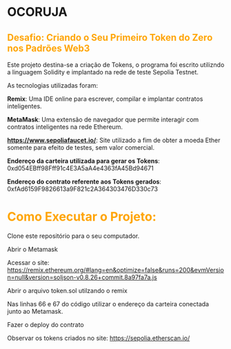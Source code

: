 # OCORUJA

## <font color="orange"> Desafio: Criando o Seu Primeiro Token do Zero nos Padrões Web3</font>


Este projeto destina-se a criação de Tokens, o programa foi escrito utilizndo a linguagem Solidity e implantado na rede de teste Sepolia Testnet. 

As tecnologias utilizadas foram:

**Remix**: Uma IDE online para escrever, compilar e implantar contratos inteligentes.

**MetaMask**: Uma extensão de navegador que permite interagir com contratos inteligentes na rede Ethereum.

**https://www.sepoliafaucet.io/**: Site utilizado a fim de obter a moeda Ether somente para efeito de testes, sem valor comercial.

**Endereço da carteira utilizada para gerar os Tokens**:
0xd054EBff98Fff91c4E3A5aA4e4363fA45Bd94671

**Endereço do contrato referente aos Tokens gerados**: 0xfAd6159F9826613a9F821c2A364303476D330c73

# <font color="orange">Como Executar o Projeto:</font>

Clone este repositório para o seu computador.

Abrir o Metamask

Acessar o site: https://remix.ethereum.org/#lang=en&optimize=false&runs=200&evmVersion=null&version=soljson-v0.8.26+commit.8a97fa7a.js

Abrir o arquivo token.sol utilzando o remix

Nas linhas 66 e 67 do código utilizar o endereço da carteira conectada junto ao Metamask.

Fazer o deploy do contrato

Observar os tokens criados no site: https://sepolia.etherscan.io/

